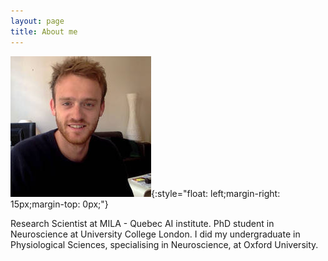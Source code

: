 ```yaml
---
layout: page
title: About me
---
```


![my-mugshot](/img/photojc.jpg){:style="float: left;margin-right: 15px;margin-top: 0px;"}

Research Scientist at MILA - Quebec AI institute. PhD student in Neuroscience at University College London. I did my undergraduate in Physiological Sciences,
specialising in Neuroscience, at Oxford University.
